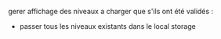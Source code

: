 gerer affichage des niveaux a charger que s'ils ont été validés :
- passer tous les niveaux existants dans le local storage
